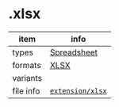 

# .xlsx

item | info
--- | ---
types | [Spreadsheet](../dataTypes/spreadsheet.md)
formats | [XLSX](../fileFormats/xlsx.md)
variants | 
file info | [`extension/xlsx`]({{fileinfo}}/xlsx)



